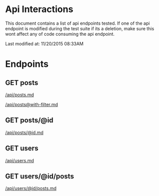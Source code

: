 # Api Interactions

This document contains a list of api endpoints tested.
If one of the api endpoint is modified during the test suite if its a deletion,
make sure this wont affect any of code consuming the api endpoint.

Last modified at: 11/20/2015 08:33AM


# Endpoints

## GET posts

[/api/posts.md](api/posts.md)

[/api/posts@with-filter.md](api/posts@with-filter.md)

## GET posts/@id

[/api/posts/@id.md](api/posts/@id.md)

## GET users

[/api/users.md](api/users.md)

## GET users/@id/posts

[/api/users/@id/posts.md](api/users/@id/posts.md)
